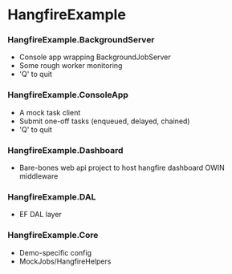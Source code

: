 # HangfireExample

### HangfireExample.BackgroundServer
- Console app wrapping BackgroundJobServer
- Some rough worker monitoring
- 'Q' to quit

### HangfireExample.ConsoleApp
- A mock task client
- Submit one-off tasks (enqueued, delayed, chained)
- 'Q' to quit

### HangfireExample.Dashboard
- Bare-bones web api project to host hangfire dashboard OWIN middleware

### HangfireExample.DAL
- EF DAL layer

### HangfireExample.Core
- Demo-specific config
- MockJobs/HangfireHelpers
